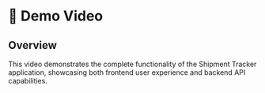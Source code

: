 # 🎥 Demo Video

## Overview
This video demonstrates the complete functionality of the Shipment Tracker application, showcasing both frontend user experience and backend API capabilities.


